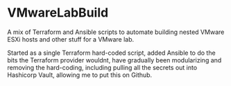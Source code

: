 # VMwareLabBuild
A mix of Terraform and Ansible scripts to automate building nested VMware ESXi hosts and other stuff for a VMware lab.

Started as a single Terraform hard-coded script, added Ansible to do the bits the Terraform provider wouldnt, have gradually been modularizing and removing the hard-coding, including pulling all the secrets out into Hashicorp Vault, allowing me to put this on Github.
